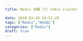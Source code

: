 ```yaml
---
title: Redis 详解（7）redis cluster

date: 2018-03-20 14:51:29
tags: ["Redis","NoSQL"]
categories: ["Redis"]
draft: true
---
```

